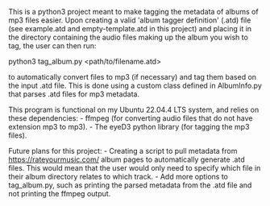 This is a python3 project meant to make tagging the metadata of albums of mp3 files easier. Upon creating a valid 'album tagger definition' (.atd) file (see example.atd and empty-template.atd in this project) and placing it in the directory containing the audio files making up the album you wish to tag, the user can then run:

python3 tag_album.py <path/to/filename.atd>

to automatically convert files to mp3 (if necessary) and tag them based on the input .atd file. This is done using a custom class defined in AlbumInfo.py that parses .atd files for mp3 metadata.


This program is functional on my Ubuntu 22.04.4 LTS system, and relies on these dependencies:
    - ffmpeg (for converting audio files that do not have extension mp3 to mp3).
    - The eyeD3 python library (for tagging the mp3 files).

Future plans for this project: 
    - Creating a script to pull metadata from https://rateyourmusic.com/ album pages to automatically generate .atd files. This would mean that the user would only need to specify which file in their album directory relates to which track.
    - Add more options to tag_album.py, such as printing the parsed metadata from the .atd file and not printing the ffmpeg output. 